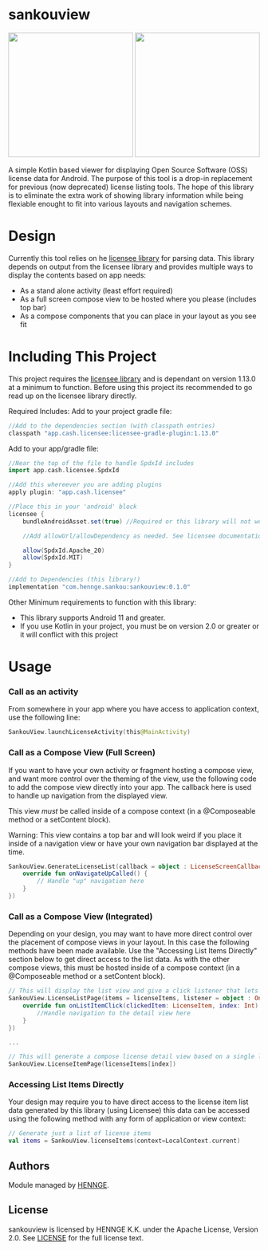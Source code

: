 # sankouview
[<img src="https://github.com/user-attachments/assets/f60a5cec-1741-485f-a74b-75d167443920" width="250"/>](https://github.com/user-attachments/assets/f60a5cec-1741-485f-a74b-75d167443920)
[<img src="https://github.com/user-attachments/assets/68052e23-6a4f-45e5-8765-16eb5a72e29f" width="250"/>](https://github.com/user-attachments/assets/68052e23-6a4f-45e5-8765-16eb5a72e29f)

A simple Kotlin based viewer for displaying Open Source Software (OSS) license data for Android. The purpose of this tool is a drop-in replacement for previous (now deprecated) license listing tools. The hope of this library is to eliminate the extra work of showing library information while being flexiable enought to fit into various layouts and navigation schemes.

# Design
Currently this tool relies on he [licensee library](https://github.com/cashapp/licensee) for parsing data. 
This library depends on output from the licensee library and provides multiple ways to display the contents based on app needs:
- As a stand alone activity (least effort required)
- As a full screen compose view to be hosted where you please (includes top bar)
- As a compose components that you can place in your layout as you see fit

# Including This Project
This project requires the [licensee library](https://github.com/cashapp/licensee) and is dependant on version 1.13.0 at a minimum to function. Before using this project its recommended to go read up on the licensee library directly.

Required Includes:
Add to your project gradle file:
```gradle
//Add to the dependencies section (with classpath entries)
classpath "app.cash.licensee:licensee-gradle-plugin:1.13.0"
```

Add to your app/gradle file:
```gradle
//Near the top of the file to handle SpdxId includes
import app.cash.licensee.SpdxId

//Add this whereever you are adding plugins
apply plugin: "app.cash.licensee"

//Place this in your 'android' block
licensee {
    bundleAndroidAsset.set(true) //Required or this library will not work

    //Add allowUrl/allowDependency as needed. See licensee documentation.

    allow(SpdxId.Apache_20)
    allow(SpdxId.MIT)
}

//Add to Dependencies (this library!)
implementation "com.hennge.sankou:sankouview:0.1.0"
```


Other Minimum requirements to function with this library:
- This library supports Android 11 and greater.
- If you use Kotlin in your project, you must be on version 2.0 or greater or it will conflict with this project

# Usage
### Call as an activity
From somewhere in your app where you have access to application context, use the following line:
```kotlin
SankouView.launchLicenseActivity(this@MainActivity)
```

### Call as a Compose View (Full Screen)
If you want to have your own activity or fragment hosting a compose view, and want more control over the theming of the view, use the following code to add the compose view directly into your app. The callback here is used to handle up navigation from the displayed view. 

This view *must* be called inside of a compose context (in a @Composeable method or a setContent block).

Warning: This view contains a top bar and will look weird if you place it inside of a navigation view or have your own navigation bar displayed at the time.
```kotlin
SankouView.GenerateLicenseList(callback = object : LicenseScreenCallback {
    override fun onNavigateUpCalled() {
        // Handle "up" navigation here
    }
})
```

### Call as a Compose View (Integrated)
Depending on your design, you may want to have more direct control over the placement of compose views in your layout. In this case the following methods have been made available. Use the "Accessing List Items Directly" section below to get direct access to the list data. As with the other compose views, this must be hosted inside of a compose context (in a @Composeable method or a setContent block).
```kotlin
// This will display the list view and give a click listener that lets you know which index and item was selected
SankouView.LicenseListPage(items = licenseItems, listener = object : OnListInteraction {
    override fun onListItemClick(clickedItem: LicenseItem, index: Int) {
        //Handle navigation to the detail view here
    }
})

...

// This will generate a compose license detail view based on a single licence item
SankouView.LicenseItemPage(licenseItems[index])
```

### Accessing List Items Directly
Your design may require you to have direct access to the license item list data generated by this library (using Licensee) this data can be accessed using the following method with any form of application or view context:
```kotlin
// Generate just a list of license items
val items = SankouView.licenseItems(context=LocalContext.current)
```

## Authors

Module managed by [HENNGE](https://github.com/HENNGE).

## License

sankouview is licensed by HENNGE K.K. under the Apache License, Version 2.0. See [LICENSE](LICENSE) for the full license text.
